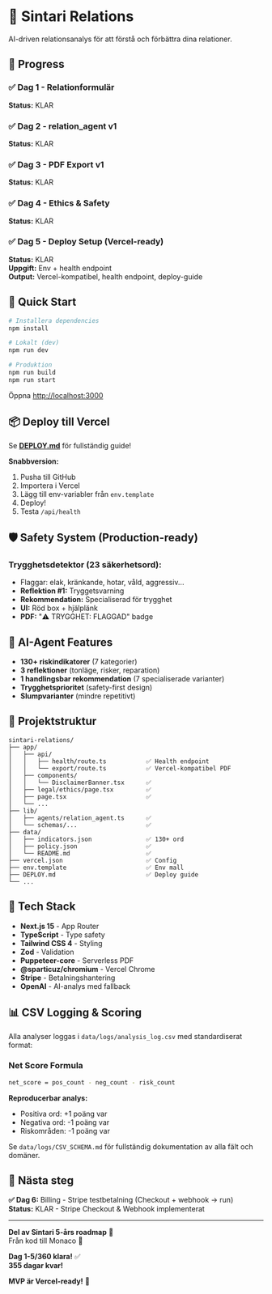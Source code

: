 # 🎯 Sintari Relations

AI-driven relationsanalys för att förstå och förbättra dina relationer.

## 📅 Progress

### ✅ Dag 1 - Relationformulär
**Status:** KLAR  

### ✅ Dag 2 - relation_agent v1  
**Status:** KLAR  

### ✅ Dag 3 - PDF Export v1
**Status:** KLAR  

### ✅ Dag 4 - Ethics & Safety
**Status:** KLAR  

### ✅ Dag 5 - Deploy Setup (Vercel-ready)
**Status:** KLAR  
**Uppgift:** Env + health endpoint  
**Output:** Vercel-kompatibel, health endpoint, deploy-guide

## 🚀 Quick Start

```bash
# Installera dependencies
npm install

# Lokalt (dev)
npm run dev

# Produktion
npm run build
npm run start
```

Öppna [http://localhost:3000](http://localhost:3000)

## 📦 Deploy till Vercel

Se **[DEPLOY.md](./DEPLOY.md)** för fullständig guide!

**Snabbversion:**
1. Pusha till GitHub
2. Importera i Vercel
3. Lägg till env-variabler från `env.template`
4. Deploy!
5. Testa `/api/health`

## 🛡️ Safety System (Production-ready)

### Trygghetsdetektor (23 säkerhetsord):
- Flaggar: elak, kränkande, hotar, våld, aggressiv...
- **Reflektion #1:** Tryggetsvarning
- **Rekommendation:** Specialiserad för trygghet
- **UI:** Röd box + hjälplänk
- **PDF:** "⚠️ TRYGGHET: FLAGGAD" badge

## 🧠 AI-Agent Features

- **130+ riskindikatorer** (7 kategorier)
- **3 reflektioner** (tonläge, risker, reparation)
- **1 handlingsbar rekommendation** (7 specialiserade varianter)
- **Trygghetsprioritet** (safety-first design)
- **Slumpvarianter** (mindre repetitivt)

## 📁 Projektstruktur

```
sintari-relations/
├── app/
│   ├── api/
│   │   ├── health/route.ts           ✅ Health endpoint
│   │   └── export/route.ts           ✅ Vercel-kompatibel PDF
│   ├── components/
│   │   └── DisclaimerBanner.tsx      ✅
│   ├── legal/ethics/page.tsx         ✅
│   ├── page.tsx                      ✅
│   └── ...
├── lib/
│   ├── agents/relation_agent.ts      ✅
│   └── schemas/...                   ✅
├── data/
│   ├── indicators.json               ✅ 130+ ord
│   ├── policy.json                   ✅
│   └── README.md                     ✅
├── vercel.json                       ✅ Config
├── env.template                      ✅ Env mall
├── DEPLOY.md                         ✅ Deploy guide
└── ...
```

## 🔧 Tech Stack

- **Next.js 15** - App Router
- **TypeScript** - Type safety
- **Tailwind CSS 4** - Styling
- **Zod** - Validation
- **Puppeteer-core** - Serverless PDF
- **@sparticuz/chromium** - Vercel Chrome
- **Stripe** - Betalningshantering
- **OpenAI** - AI-analys med fallback

## 📊 CSV Logging & Scoring

Alla analyser loggas i `data/logs/analysis_log.csv` med standardiserat format:

### Net Score Formula
```bash
net_score = pos_count - neg_count - risk_count
```

**Reproducerbar analys:**
- Positiva ord: +1 poäng var
- Negativa ord: -1 poäng var  
- Riskområden: -1 poäng var

Se `data/logs/CSV_SCHEMA.md` för fullständig dokumentation av alla fält och domäner.

## 📝 Nästa steg

**✅ Dag 6:** Billing - Stripe testbetalning (Checkout + webhook → run)  
**Status:** KLAR - Stripe Checkout & Webhook implementerat

---

**Del av Sintari 5-års roadmap** 🚀  
Från kod till Monaco 👑

**Dag 1-5/360 klara!** ✅  
**355 dagar kvar!**

**MVP är Vercel-ready!** 🎉
